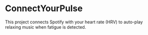 # ConnectYourPulse

This project connects Spotify with your heart rate (HRV) to auto-play relaxing music when fatigue is detected.